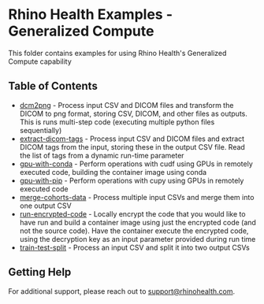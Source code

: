 # Rhino Health Examples - Generalized Compute
This folder contains examples for using Rhino Health's Generalized Compute capability

## Table of Contents
- [dcm2png](./dcm2png/README.md) - Process input CSV and DICOM files and transform the DICOM to png format, storing CSV, DICOM, and other files as outputs. This is runs multi-step code (executing multiple python files sequentially) 
- [extract-dicom-tags](./extract-dicom-tags/README.md) - Process input CSV and DICOM files and extract DICOM tags from the input, storing these in the output CSV file. Read the list of tags from a dynamic run-time parameter
- [gpu-with-conda](./gpu-with-conda/README.md) - Perform operations with cudf using GPUs in remotely executed code, building the container image using conda
- [gpu-with-pip](./gpu-with-pip/README.md) - Perform operations with cupy using GPUs in remotely executed code
- [merge-cohorts-data](./merge-cohorts-data/README.md) - Process multiple input CSVs and merge them into one output CSV
- [run-encrypted-code](./run-encrypted-code/README.md) - Locally encrypt the code that you would like to have run and build a container image using just the encrypted code (and not the source code). Have the container execute the encrypted code, using the decryption key as an input parameter provided during run time
- [train-test-split](./train-test-split/README.md) - Process an input CSV and split it into two output CSVs


## Getting Help
For additional support, please reach out to [support@rhinohealth.com](mailto:support@rhinohealth.com).
